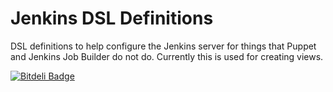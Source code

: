 Jenkins DSL Definitions
=======================

DSL definitions to help configure the Jenkins server for things that Puppet and Jenkins Job Builder do not do. Currently this is used for creating views.




[![Bitdeli Badge](https://d2weczhvl823v0.cloudfront.net/devops-workflow/jenkins-dsls/trend.png)](https://bitdeli.com/free "Bitdeli Badge")

